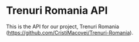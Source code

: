 # Trenuri Romania API

This is the API for our project, Trenuri Romania (https://github.com/CristiMacovei/Trenuri-Romania).